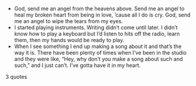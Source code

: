  - God, send me an angel from the heavens above. Send me an angel to heal my broken heart from being in love, ’cause all I do is cry. God, send me an angel to wipe the tears from my eyes.
 - I started playing instruments. Writing didn’t come until later. I didn’t know how to play a keyboard but I’d listen to hits off the radio, learn them, then my hands would be ready to play.
 - When I see something I end up making a song about it and that’s the way it is. There have been plenty of times when I’ve been in the studio and they were like, “Hey, why don’t you make a song about such and such,” and I just can’t. I’ve gotta have it in my heart.

3 quotes